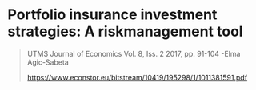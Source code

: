 # Portfolio insurance investment strategies: A riskmanagement tool
> UTMS Journal of Economics Vol. 8, Iss. 2 2017, pp. 91-104
> -Elma Agic-Sabeta 
> 
> https://www.econstor.eu/bitstream/10419/195298/1/1011381591.pdf